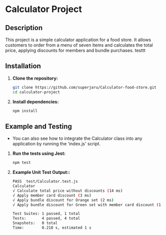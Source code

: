# Calculator Project

## Description

This project is a simple calculator application for a food store. It allows customers to order from a menu of seven items and calculates the total price, applying discounts for members and bundle purchases.
testtt

## Installation

1. **Clone the repository:**

   ```sh
   git clone https://github.com/superjaru/Calculator-food-store.git
   cd calculator-project
   ```
2. **Install dependencies:**

    ```sh
    npm install
    ```


## Example and Testing
- You can also see how to integrate the Calculator class into any application by running the 'index.js' script.


1. **Run the tests using Jest:**

    ```sh
    npm test
    ```
2. **Example Unit Test Output::**

    ```sh
    PASS  test/Calculator.test.js
    Calculator
    √ Calculate total price without discounts (14 ms)
    √ Apply member card discount (3 ms)
    √ Apply bundle discount for Orange set (2 ms)
    √ Apply bundle discount for Green set with member card discount (1 ms)

    Test Suites: 1 passed, 1 total
    Tests:       4 passed, 4 total
    Snapshots:   0 total
    Time:        0.218 s, estimated 1 s
    ```